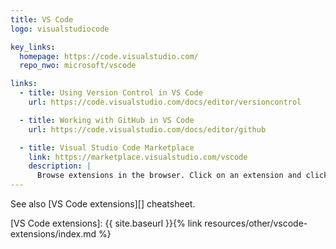 ```yaml
---
title: VS Code
logo: visualstudiocode

key_links:
  homepage: https://code.visualstudio.com/
  repo_nwo: microsoft/vscode

links:
  - title: Using Version Control in VS Code
    url: https://code.visualstudio.com/docs/editor/versioncontrol

  - title: Working with GitHub in VS Code
    url: https://code.visualstudio.com/docs/editor/github

  - title: Visual Studio Code Marketplace
    link: https://marketplace.visualstudio.com/vscode
    description: |
      Browse extensions in the browser. Click on an extension and click the GH repo link to look at the source code. Or open the Extensions tab in VS Code and search there.
---
```



See also [VS Code extensions][] cheatsheet.

[VS Code extensions]: {{ site.baseurl }}{% link resources/other/vscode-extensions/index.md %}
